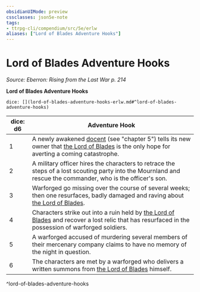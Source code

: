 ```yaml
---
obsidianUIMode: preview
cssclasses: json5e-note
tags:
- ttrpg-cli/compendium/src/5e/erlw
aliases: ["Lord of Blades Adventure Hooks"]
---
```

# Lord of Blades Adventure Hooks
*Source: Eberron: Rising from the Last War p. 214* 

**Lord of Blades Adventure Hooks**

`dice: [](lord-of-blades-adventure-hooks-erlw.md#^lord-of-blades-adventure-hooks)`

| dice: d6 | Adventure Hook |
|----------|----------------|
| 1 | A newly awakened [docent](Misc%20Files/CLI/compendium/items/docent-erlw.md) (see "chapter 5") tells its new owner that [the Lord of Blades](Misc%20Files/CLI/compendium/bestiary/npc/the-lord-of-blades-erlw.md) is the only hope for averting a coming catastrophe. |
| 2 | A military officer hires the characters to retrace the steps of a lost scouting party into the Mournland and rescue the commander, who is the officer's son. |
| 3 | Warforged go missing over the course of several weeks; then one resurfaces, badly damaged and raving about [the Lord of Blades](Misc%20Files/CLI/compendium/bestiary/npc/the-lord-of-blades-erlw.md). |
| 4 | Characters strike out into a ruin held by [the Lord of Blades](Misc%20Files/CLI/compendium/bestiary/npc/the-lord-of-blades-erlw.md) and recover a lost relic that has resurfaced in the possession of warforged soldiers. |
| 5 | A warforged accused of murdering several members of their mercenary company claims to have no memory of the night in question. |
| 6 | The characters are met by a warforged who delivers a written summons from [the Lord of Blades](Misc%20Files/CLI/compendium/bestiary/npc/the-lord-of-blades-erlw.md) himself. |
^lord-of-blades-adventure-hooks